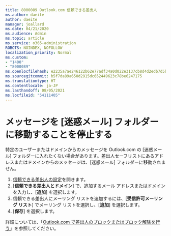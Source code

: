 ```yaml
---
title: 8000089 Outlook.com 信頼できる差出人
ms.author: daeite
author: daeite
manager: joallard
ms.date: 04/21/2020
ms.audience: Admin
ms.topic: article
ms.service: o365-administration
ROBOTS: NOINDEX, NOFOLLOW
localization_priority: Normal
ms.custom:
- "1400"
- "8000089"
ms.openlocfilehash: e2235a7ae246122b62e77adf34a0d022e3137cb8d4d2edb7d5b5db4d78bc42e9
ms.sourcegitcommit: b5f7da89a650d2915dc652449623c78be6247175
ms.translationtype: HT
ms.contentlocale: ja-JP
ms.lasthandoff: 08/05/2021
ms.locfileid: "54111405"
---
```

# <a name="stop-messages-from-going-into-your-junk-email-folder"></a>メッセージを [迷惑メール] フォルダーに移動することを停止する

特定のユーザーまたはドメインからのメッセージを Outlook.com の [迷惑メール] フォルダーに入れたくない場合があります。差出人セーフリストにあるアドレスまたはドメインからのメッセージは、[迷惑メール] フォルダーに移動されません。

1. [信頼できる差出人の設定](https://go.microsoft.com/fwlink/?linkid=2035804)を開きます。
2. [**信頼できる差出人とドメイン**] で、追加するメール アドレスまたはドメインを入力し、[**追加**] を選択します。
3. 信頼できる差出人にメーリング リストを追加するには、[**受信許可メーリング リスト**] でメーリング リストを選択し、[**追加**] を選択します。
4. [**保存**] を選択します。

詳細については、「[Outlook.com で差出人のブロックまたはブロック解除を行う](https://support.office.com/article/afba1c94-77bb-4f50-8b85-057cf52f4d5e?wt.mc_id=Office_Outlook_com_Alchemy)」を参照してください。